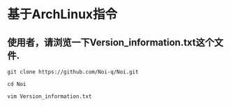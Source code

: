 基于ArchLinux指令
=================
使用者，请浏览一下Version_information.txt这个文件.
-----------------------------------------------
```
git clone https://github.com/Noi-q/Noi.git
```
```
cd Noi
```
```
vim Version_information.txt
```

